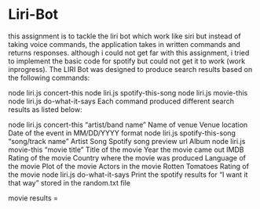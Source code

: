 # Liri-Bot

this assignment is to tackle the liri bot which work like siri but instead of taking voice commands, the application takes in written commands and returns responses. although i could not get far with this assignment, i tried to implement the basic code for spotify but could not get it to work (work inprogress). The LIRI Bot was designed to produce search results based on the following commands:

node liri.js concert-this node liri.js spotify-this-song node liri.js movie-this node liri.js do-what-it-says Each command produced different search results as listed below:

node liri.js concert-this “artist/band name” Name of venue Venue location Date of the event in MM/DD/YYYY format node liri.js spotify-this-song “song/track name” Artist Song Spotify song preview url Album node liri.js movie-this “movie title” Title of the movie Year the movie came out IMDB Rating of the movie Country where the movie was produced Language of the movie Plot of the movie Actors in the movie Rotten Tomatoes Rating of the movie node liri.js do-what-it-says Print the spotify results for “I want it that way” stored in the random.txt file

movie results =